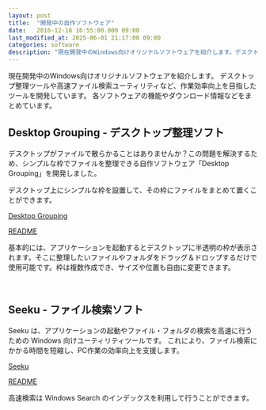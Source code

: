 ```yaml
---
layout: post
title:  "開発中の自作ソフトウェア"
date:   2016-12-18 16:55:00.000 09:00
last_modified_at: 2025-06-01 21:17:00 09:00
categories: software
description: "現在開発中のWindows向けオリジナルソフトウェアを紹介します。デスクトップ整理や高速ファイル検索ツールの機能、ダウンロード情報などを掲載しています。"
---
```


現在開発中のWindows向けオリジナルソフトウェアを紹介します。
デスクトップ整理ツールや高速ファイル検索ユーティリティなど、作業効率向上を目指したツールを開発しています。
各ソフトウェアの機能やダウンロード情報などをまとめています。

<!--more-->

## Desktop Grouping - デスクトップ整理ソフト

デスクトップがファイルで散らかることはありませんか？この問題を解決するため、シンプルな枠でファイルを整理できる自作ソフトウェア「Desktop Grouping」を開発しました。

デスクトップ上にシンプルな枠を設置して、その枠にファイルをまとめて置くことができます。

[Desktop Grouping](https://github.com/weizlogy/DesktopGrouping/releases)

[README](https://github.com/weizlogy/DesktopGrouping/blob/master/README.md)

基本的には、アプリケーションを起動するとデスクトップに半透明の枠が表示されます。そこに整理したいファイルやフォルダをドラッグ＆ドロップするだけで使用可能です。枠は複数作成でき、サイズや位置も自由に変更できます。

<br>

## Seeku - ファイル検索ソフト

Seeku は、アプリケーションの起動やファイル・フォルダの検索を高速に行うための Windows 向けユーティリティツールです。 これにより、ファイル検索にかかる時間を短縮し、PC作業の効率向上を支援します。

[Seeku](https://github.com/weizlogy/seeku/releases)

[README](https://github.com/weizlogy/seeku/blob/master/README.md)

高速検索は Windows Search のインデックスを利用して行うことができます。
